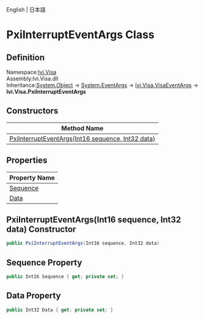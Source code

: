 English | 日本語

# PxiInterruptEventArgs Class

## Definition
Namespace:[Ivi.Visa](../Visa.md)<BR>
Assembly:Ivi.Visa.dll<BR>
Inheritance:[System.Object](https://learn.microsoft.com/en-us/dotnet/api/system.object) -> [System.EventArgs](https://learn.microsoft.com/en-us/dotnet/api/system.eventargs) -> [Ivi.Visa.VisaEventArgs](VisaEventArgs.md) -> **Ivi.Visa.PxiInterruptEventArgs**

## Constructors

|Method Name|
|---|
|[PxiInterruptEventArgs(Int16 sequence, Int32 data)](#PxiInterruptEventArgsInt16-sequence-Int32-data-constructor)|

## Properties

|Property Name|
|---|
|[Sequence](#Sequence-Property)|
|[Data](#Data-Property)|

## PxiInterruptEventArgs(Int16 sequence, Int32 data) Constructor
```C#
public PxiInterruptEventArgs(Int16 sequence, Int32 data)
```
## Sequence Property
```C#
public Int16 Sequence { get; private set; }
```
## Data Property
```C#
public Int32 Data { get; private set; }
```
